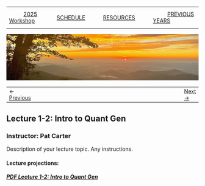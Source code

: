 
|        |        |        |    |
|--------|---------------------------------------------|--------------------|------------------------------------------|
| &nbsp;&nbsp;&nbsp;&nbsp;&nbsp;&nbsp;&nbsp;&nbsp;&nbsp; [2025 Workshop](/index.html) &nbsp;&nbsp;&nbsp;&nbsp;&nbsp;&nbsp;&nbsp;&nbsp;&nbsp; | &nbsp;&nbsp;&nbsp;&nbsp;&nbsp;&nbsp;&nbsp;&nbsp;&nbsp;&nbsp;&nbsp;&nbsp; [SCHEDULE](/2025/schedule.html) &nbsp;&nbsp;&nbsp;&nbsp;&nbsp;&nbsp;&nbsp;&nbsp;&nbsp; | &nbsp;&nbsp;&nbsp;&nbsp;&nbsp;&nbsp;&nbsp;&nbsp;&nbsp;&nbsp;&nbsp;&nbsp; [RESOURCES](/2025/resources.html) &nbsp;&nbsp;&nbsp;&nbsp;&nbsp;&nbsp;&nbsp;&nbsp;&nbsp; | &nbsp;&nbsp;&nbsp;&nbsp;&nbsp;&nbsp;&nbsp;&nbsp;&nbsp; [PREVIOUS YEARS](2025/previous.html) &nbsp;&nbsp;&nbsp;&nbsp;&nbsp;&nbsp; |


<div align="left">
<img src="/media/SWVirginiaMtns.jpg" alt="[Southwest Virginia Mountains]">
</div>


<table><tr><td>&larr; <a href="/2025/lecture1-1/lecture1-1.html">Previous</a></td><td width="772">&nbsp;</td><td> <a href="/2025/lecture1-3/lecture1-3.html">Next &rarr;</a></td></tr></table>
 

## Lecture 1-2: Intro to Quant Gen ##

### Instructor: Pat Carter ###
  
Description of your lecture topic. Any instructions.
  
#### Lecture projections: ####
  
##### [PDF Lecture 1-2: Intro to Quant Gen](/2025/lecture1-2/CarterEQG2025Lect1.pdf) #####

  
